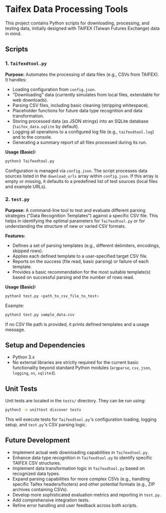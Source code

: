 # Taifex Data Processing Tools

This project contains Python scripts for downloading, processing, and testing data, initially designed with TAIFEX (Taiwan Futures Exchange) data in mind.

## Scripts

### 1. `Taifexdtool.py`

**Purpose:** Automates the processing of data files (e.g., CSVs from TAIFEX). It handles:
- Loading configuration from `config.json`.
- "Downloading" data (currently simulates from local files, extendable for web downloads).
- Parsing CSV files, including basic cleaning (stripping whitespace).
- Placeholder functions for future data type recognition and data transformation.
- Storing processed data (as JSON strings) into an SQLite database (`taifex_data.sqlite` by default).
- Logging all operations to a configured log file (e.g., `taifexdtool.log`) and to the console.
- Generating a summary report of all files processed during its run.

**Usage (Basic):**
```bash
python3 Taifexdtool.py
```
Configuration is managed via `config.json`. The script processes data sources listed in the `download_urls` array within `config.json`. If this array is empty or missing, it defaults to a predefined list of test sources (local files and example URLs).

### 2. `test.py`

**Purpose:** A command-line tool to test and evaluate different parsing strategies ("Data Recognition Templates") against a specific CSV file. This helps in identifying the optimal parameters for `Taifexdtool.py` or for understanding the structure of new or varied CSV formats.

**Features:**
- Defines a set of parsing templates (e.g., different delimiters, encodings, skipped rows).
- Applies each defined template to a user-specified target CSV file.
- Reports on the success (file read, basic parsing) or failure of each template.
- Provides a basic recommendation for the most suitable template(s) based on successful parsing and the number of rows read.

**Usage (Basic):**
```bash
python3 test.py <path_to_csv_file_to_test>
```
Example:
```bash
python3 test.py sample_data.csv
```
If no CSV file path is provided, it prints defined templates and a usage message.

## Setup and Dependencies

- Python 3.x
- No external libraries are strictly required for the current basic functionality beyond standard Python modules (`argparse`, `csv`, `json`, `logging`, `os`, `sqlite3`).

## Unit Tests
Unit tests are located in the `tests/` directory. They can be run using:
```bash
python3 -m unittest discover tests
```
This will execute tests for `Taifexdtool.py`'s configuration loading, logging setup, and `test.py`'s CSV parsing logic.

## Future Development
- Implement actual web downloading capabilities in `Taifexdtool.py`.
- Enhance data type recognition in `Taifexdtool.py` to identify specific TAIFEX CSV structures.
- Implement data transformation logic in `Taifexdtool.py` based on recognized data types.
- Expand parsing capabilities for more complex CSVs (e.g., handling specific Taifex headers/footers) and other potential formats (e.g., ZIP archives containing CSVs).
- Develop more sophisticated evaluation metrics and reporting in `test.py`.
- Add comprehensive integration tests.
- Refine error handling and user feedback across both scripts.
```

